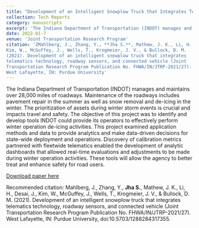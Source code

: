 ```yaml
---
title: "Development of an Intelligent Snowplow Truck that Integrates Telematics Technology, Roadway Sensors, and Connected Vehicle"
collection: Tech Reports
category: manuscripts
excerpt: 'The Indiana Department of Transportation (INDOT) manages and maintains over 28,000 miles of roadways. Maintenance of the roadways includes pavement repair in the summer as well as snow removal and de-icing in the winter. The prioritization of assets during winter storm events is crucial and impacts travel and safety. The objective of this project was to identify and develop tools INDOT could provide its operators to effectively perform winter operation de-icing activities. This project examined application methods and data to provide analytics and make data-driven decisions for state-wide deployment and operations. Discovery of calibration metrics partnered with fleetwide telematics enabled the development of analytic dashboards that allowed real-time evaluations and adjustments to be made during winter operation activities. These tools will allow the agency to better treat and enhance safety for road users'
date: 2022-01-7
venue: 'Joint Transportation Research Program'
citation: 'ZMahlberg, J., Zhang, Y., **Jha S.**, Mathew, J. K., Li, H., Desai, J.,
Kim, W., McGuffey, J., Wells, T., Krogmeier, J. V., & Bullock, D. M.
(2021). Development of an intelligent snowplow truck that integrates
telematics technology, roadway sensors, and connected vehicle (Joint
Transportation Research Program Publication No. FHWA/IN/JTRP-2021/27).
West Lafayette, IN: Purdue University'
---
```

The Indiana Department of Transportation (INDOT) manages and maintains over 28,000 miles of roadways. Maintenance of the roadways includes pavement repair in the summer as well as snow removal and de-icing in the winter. The prioritization of assets during winter storm events is crucial and impacts travel and safety. The objective of this project was to identify and develop tools INDOT could provide its operators to effectively perform winter operation de-icing activities. This project examined application methods and data to provide analytics and make data-driven decisions for state-wide deployment and operations. Discovery of calibration metrics partnered with fleetwide telematics enabled the development of analytic dashboards that allowed real-time evaluations and adjustments to be made during winter operation activities. These tools will allow the agency to better treat and enhance safety for road users.

[Download paper here](https://docs.lib.purdue.edu/jtrp/1768/#:~:text=(711%20kB)-,Download%20Free%20PDF,-286%20DOWNLOADS)

Recommended citation: Mahlberg, J., Zhang, Y., **Jha S.**, Mathew, J. K., Li, H., Desai, J.,
Kim, W., McGuffey, J., Wells, T., Krogmeier, J. V., & Bullock, D. M.
(2021). Development of an intelligent snowplow truck that integrates
telematics technology, roadway sensors, and connected vehicle (Joint
Transportation Research Program Publication No. FHWA/IN/JTRP-2021/27).
West Lafayette, IN: Purdue University, doi:10.5703/1288284317355.